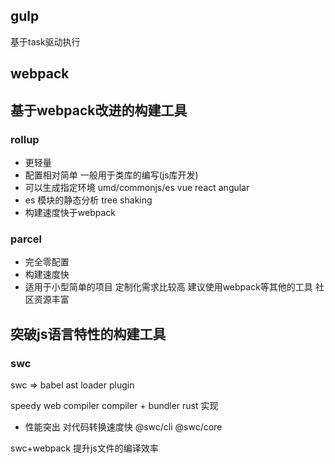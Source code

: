 ## gulp

基于task驱动执行

## webpack

## 基于webpack改进的构建工具

### rollup

- 更轻量
- 配置相对简单 一般用于类库的编写(js库开发)
- 可以生成指定环境 umd/commonjs/es vue react angular
- es 模块的静态分析 tree shaking
- 构建速度快于webpack
  
### parcel
- 完全零配置
- 构建速度快
- 适用于小型简单的项目 定制化需求比较高 建议使用webpack等其他的工具 社区资源丰富

## 突破js语言特性的构建工具

### swc

swc => babel ast loader  plugin

speedy web compiler
compiler + bundler rust 实现
  
- 性能突出 对代码转换速度快
@swc/cli @swc/core

swc+webpack 提升js文件的编译效率


